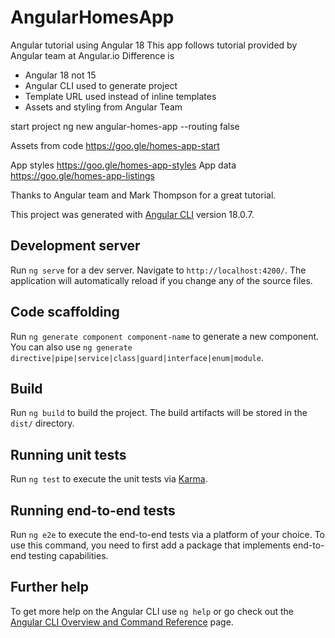 # AngularHomesApp

Angular tutorial using Angular 18
This app follows tutorial provided by Angular team at Angular.io
Difference is

- Angular 18 not 15
- Angular CLI used to generate project
- Template URL used instead of inline templates
- Assets and styling from Angular Team

start project
ng new angular-homes-app --routing false

Assets from code
https://goo.gle/homes-app-start

App styles
https://goo.gle/homes-app-styles
App data
https://goo.gle/homes-app-listings

Thanks to Angular team and Mark Thompson for a great tutorial.

This project was generated with [Angular CLI](https://github.com/angular/angular-cli) version 18.0.7.

## Development server

Run `ng serve` for a dev server. Navigate to `http://localhost:4200/`. The application will automatically reload if you change any of the source files.

## Code scaffolding

Run `ng generate component component-name` to generate a new component. You can also use `ng generate directive|pipe|service|class|guard|interface|enum|module`.

## Build

Run `ng build` to build the project. The build artifacts will be stored in the `dist/` directory.

## Running unit tests

Run `ng test` to execute the unit tests via [Karma](https://karma-runner.github.io).

## Running end-to-end tests

Run `ng e2e` to execute the end-to-end tests via a platform of your choice. To use this command, you need to first add a package that implements end-to-end testing capabilities.

## Further help

To get more help on the Angular CLI use `ng help` or go check out the [Angular CLI Overview and Command Reference](https://angular.dev/tools/cli) page.
